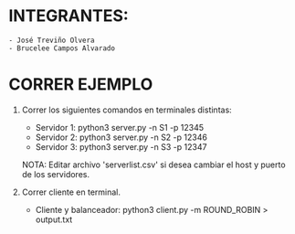 # INTEGRANTES:
    - José Treviño Olvera
    - Brucelee Campos Alvarado

# CORRER EJEMPLO
1. Correr los siguientes comandos en terminales distintas:
    - Servidor 1:
        python3 server.py -n S1 -p 12345
    - Servidor 2:
        python3 server.py -n S2 -p 12346
    - Servidor 3:
        python3 server.py -n S3 -p 12347

    NOTA: Editar archivo 'serverlist.csv' si desea cambiar el host y puerto de los servidores.

2. Correr cliente en terminal.
    - Cliente y balanceador:
        python3 client.py -m ROUND_ROBIN > output.txt
